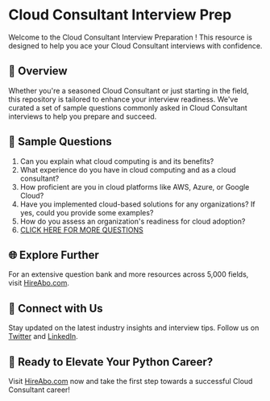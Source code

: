 # Cloud Consultant Interview Prep

Welcome to the Cloud Consultant Interview Preparation ! This resource is designed to help you ace your Cloud Consultant interviews with confidence.

## 🚀 Overview

Whether you're a seasoned Cloud Consultant or just starting in the field, this repository is tailored to enhance your interview readiness. We've curated a set of sample questions commonly asked in Cloud Consultant interviews to help you prepare and succeed.

## 📝 Sample Questions

1. Can you explain what cloud computing is and its benefits?
2. What experience do you have in cloud computing and as a cloud consultant?
3. How proficient are you in cloud platforms like AWS, Azure, or Google Cloud?
4. Have you implemented cloud-based solutions for any organizations? If yes, could you provide some examples?
5. How do you assess an organization's readiness for cloud adoption?
6. [CLICK HERE FOR MORE QUESTIONS](https://hireabo.com/job/0_4_9/Cloud%20Consultant)

## 🌐 Explore Further

For an extensive question bank and more resources across 5,000 fields, visit [HireAbo.com](https://www.hireabo.com).

## 📱 Connect with Us

Stay updated on the latest industry insights and interview tips. Follow us on [Twitter](https://twitter.com/hireabo) and [LinkedIn](https://www.linkedin.com/in/hire-abo-3609972a8/).

## 🚀 Ready to Elevate Your Python Career?

Visit [HireAbo.com](https://www.hireabo.com) now and take the first step towards a successful Cloud Consultant career!